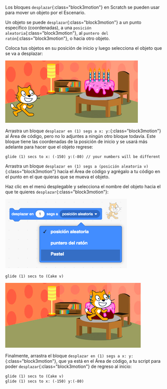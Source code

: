 Los bloques `desplazar`{:class="block3motion"} en Scratch se pueden usar para mover un objeto por el Escenario.

Un objeto se puede `desplazar`{:class="block3motion"} a un punto específico (coordenadas), a una `posición aleatoria`{:class="block3motion"}, al `puntero del ratón`{:class="block3motion"}, o hacia otro objeto.

Coloca tus objetos en su posición de inicio y luego selecciona el objeto que se va a desplazar:

![El Escenario con objetos gato y pastel en su posición de inicio.](images/example-start.png)

Arrastra un bloque `desplazar en (1) segs a x: y:`{:class="block3motion"} al Área de código, pero no lo adjuntes a ningún otro bloque todavía. Este bloque tiene las coordenadas de la posición de inicio y se usará más adelante para hacer que el objeto regrese:

```blocks3
glide (1) secs to x: (-150) y:(-80) // your numbers will be different
```

Arrastra un bloque `desplazar en (1) segs a (posición aleatoria v)`{:class="block3motion"} hacía el Área de código y agrégalo a tu código en el punto en el que quieras que se mueva el objeto.

Haz clic en el menú desplegable y selecciona el nombre del objeto hacia el que te quieres `desplazar`{:class="block3motion"}:

![El menú desplegable para el bloque desplazar que muestra otros objetos en la lista.](images/glide-menu.png)

```blocks3
glide (1) secs to (Cake v)
```

![El escenario que muestra que el objeto gato se ha deslizado hacia el objeto pastel.](images/example-end.png)

Finalmente, arrastra el bloque `desplazar en (1) segs a x: y:`{:class="block3motion"}, que ya está en el Área de código, a tu script para poder `desplazar`{:class="block3motion"} de regreso al inicio:

```blocks3
glide (1) secs to (Cake v)
glide (1) secs to x: (-150) y:(-80)
```

